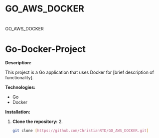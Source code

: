 # GO_AWS_DOCKER
# 

GO_AWS_DOCKER
# Go-Docker-Project

**Description:**

This project is a Go application that uses Docker for [brief description of functionality].

**Technologies:**

* Go
* Docker

**Installation:**

1. **Clone the repository:** 2.
   ````bash
   git clone [https://github.com/ChristianRTD/GO_AWS_DOCKER.git]